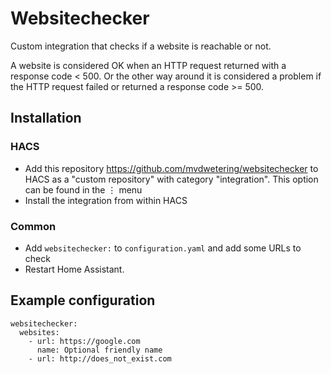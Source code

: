 # Websitechecker

Custom integration that checks if a website is reachable or not.

A website is considered OK when an HTTP request returned with a response code < 500.
Or the other way around it is considered a problem if the HTTP request failed or returned a response code >= 500.

## Installation

### HACS

* Add this repository https://github.com/mvdwetering/websitechecker to HACS as a "custom repository" with category "integration". This option can be found in the ⋮ menu
* Install the integration from within HACS

### Common

* Add `websitechecker:` to `configuration.yaml` and add some URLs to check
* Restart Home Assistant.

## Example configuration

```
websitechecker:
  websites:
    - url: https://google.com
      name: Optional friendly name
    - url: http://does_not_exist.com
```
